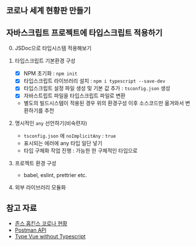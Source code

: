 ## 코로나 세계 현황판 만들기

## 자바스크립트 프로젝트에 타입스크립트 적용하기

0. JSDoc으로 타입시스템 적용해보기

1. 타입스크립트 기본환경 구성
   - [x] NPM 초기화 : `npm init`
   - [x] 타입스크립트 라이브러리 설치 : `npm i typescript --save-dev`
   - [x] 타입스크립트 설정 파일 생성 및 기본 값 추가 : `tsconfig.json` 생성
   - [x] 자바스트립트 파일을 타입스크립트 파일로 변환
   * 별도의 빌드시스템이 적용된 경우 위의 환경구성 이후 소스코드만 옮겨와서 변환하기를 추천
2. 명시적인 `any` 선언하기(비숙련자)
   - `tsconfig.json` 에 `noImplicitAny` : `true`
   - 표시되는 에러에 any 타입 일단 넣기
   - 타입 구체화 작업 진행 : 가능한 한 구체적인 타입으로
3. 프로젝트 환경 구성
   - babel, eslint, prettrier etc.
4. 외부 라이브러리 모듈화

## 참고 자료

- [존스 홉킨스 코로나 현황](https://www.arcgis.com/apps/opsdashboard/index.html#/bda7594740fd40299423467b48e9ecf6)
- [Postman API](https://documenter.getpostman.com/view/10808728/SzS8rjbc?version=latest#27454960-ea1c-4b91-a0b6-0468bb4e6712)
- [Type Vue without Typescript](https://blog.usejournal.com/type-vue-without-typescript-b2b49210f0b)
